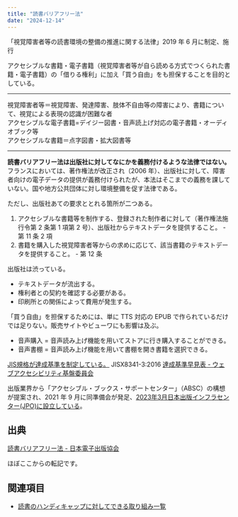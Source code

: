 ```yaml
---
title: "読書バリアフリー法"
date: "2024-12-14"
---
```


「視覚障害者等の読書環境の整備の推進に関する法律」2019 年 6 月に制定、施行

アクセシブルな書籍・電子書籍（視覚障害者等が自ら読める方式でつくられた書籍・電子書籍）の「借りる権利」に加え「買う自由」をも担保することを目的としている。

---

視覚障害者等＝視覚障害、発達障害、肢体不自由等の障害により、書籍について、視覚による表現の認識が困難な者  
アクセシブルな電子書籍=デイジー図書・音声読上げ対応の電子書籍・オーディオブック等  
アクセシブルな書籍＝点字図書・拡大図書等

---

**読書バリアフリー法は出版社に対してなにかを義務付けるような法律ではない。** フランスにおいては、著作権法が改正され（2006 年）、出版社に対して、障害者向けの電子データの提供が義務付けられたが、本法はそこまでの義務を課していない。国や地方公共団体に対し環境整備を促す法律である。

ただし、出版社あての要求ととれる箇所が二つある。

1. アクセシブルな書籍等を制作する、登録された制作者に対して（著作権法施行令第 2 条第 1 項第 2 号）、出版社からテキストデータを提供すること。 - 第 11 条 2 項
2. 書籍を購入した視覚障害者等からの求めに応じて、該当書籍のテキストデータを提供すること。 - 第 12 条

出版社は渋っている。

- テキストデータが流出する。
- 権利者との契約を確認する必要がある。
- 印刷所との関係によって費用が発生する。

「買う自由」を担保するためには、単に TTS 対応の EPUB で作られているだけでは足りない。販売サイトやビューワにも影響は及ぶ。

- 音声購入 = 音声読み上げ機能を用いてストアに行き購入することができる。
- 音声書棚 = 音声読み上げ機能を用いて書棚を開き書籍を選択できる。

[JIS規格が達成基準を制定している。](https://society-zero.com/chienotane/archives/10038#2_5) JISX8341-3:2016 [達成基準早見表 - ウェブアクセシビリティ基盤委員会](https://waic.jp/resource/jis-x-8341-3-2016/)

出版業界から「アクセシブル・ブックス・サポートセンター」（ABSC）の構想が提案され、2021 年 9 月に同準備会が発足、[2023年3月日本出版インフラセンター(JPO)に設立している](https://jpo.or.jp/topics/2024/04/240401.html)。

## 出典

[読書バリアフリー法 - 日本電子出版協会](https://www.jepa.or.jp/ebookpedia/202205_5632/)

ほぼここからの転記です。

## 関連項目

- [読書のハンディキャップに対してできる取り組み一覧](20241214-list-of-actions-that-can-be-taken-to-combat-reading-disabilities.md)